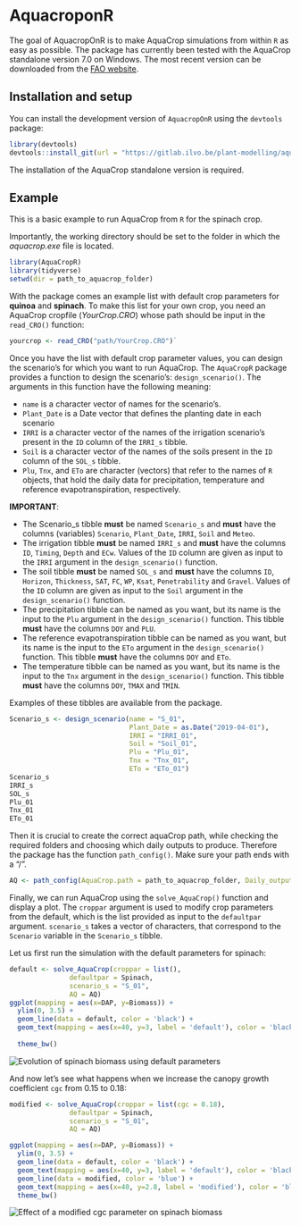 
<!-- README.md is generated from README.Rmd. Please edit that file -->

# AquacroponR

<!-- badges: start -->
<!-- badges: end -->

The goal of AquacropOnR is to make AquaCrop simulations from within `R`
as easy as possible. The package has currently been tested with the
AquaCrop standalone version 7.0 on Windows. The most recent version can
be downloaded from the [FAO
website](https://www.fao.org/aquacrop/software/aquacropplug-inprogramme/en/#c518670).

## Installation and setup

You can install the development version of `AquacropOnR` using the
`devtools` package:

``` r
library(devtools)
devtools::install_git(url = "https://gitlab.ilvo.be/plant-modelling/aquacropr.git", force = TRUE)
```

The installation of the AquaCrop standalone version is required.

## Example

This is a basic example to run AquaCrop from `R` for the spinach crop.

Importantly, the working directory should be set to the folder in which
the *aquacrop.exe* file is located.

``` r
library(AquaCropR)
library(tidyverse)
setwd(dir = path_to_aquacrop_folder)
```

With the package comes an example list with default crop parameters for
**quinoa** and **spinach**. To make this list for your own crop, you
need an AquaCrop cropfile (*YourCrop.CRO*) whose path should be input in
the `read_CRO()` function:

``` r
yourcrop <- read_CRO("path/YourCrop.CRO")` 
```

Once you have the list with default crop parameter values, you can
design the scenario’s for which you want to run AquaCrop. The
`AquaCropR` package provides a function to design the scenario’s:
`design_scenario()`. The arguments in this function have the following
meaning:

- `name` is a character vector of names for the scenario’s.
- `Plant_Date` is a Date vector that defines the planting date in each
  scenario  
- `IRRI` is a character vector of the names of the irrigation scenario’s
  present in the `ID` column of the `IRRI_s` tibble.  
- `Soil` is a character vector of the names of the soils present in the
  `ID` column of the `SOL_s` tibble.
- `Plu`, `Tnx`, and `ETo` are character (vectors) that refer to the
  names of `R` objects, that hold the daily data for precipitation,
  temperature and reference evapotranspiration, respectively.

**IMPORTANT**:

- The Scenario_s tibble **must** be named `Scenario_s` and **must** have
  the columns (variables) `Scenario`, `Plant_Date`, `IRRI`, `Soil` and
  `Meteo`.  
- The irrigation tibble **must** be named `IRRI_s` and **must** have the
  columns `ID`, `Timing`, `Depth` and `ECw`. Values of the `ID` column
  are given as input to the `IRRI` argument in the `design_scenario()`
  function.  
- The soil tibble **must** be named `SOL_s` and **must** have the
  columns `ID`, `Horizon`, `Thickness`, `SAT`, `FC`, `WP`, `Ksat`,
  `Penetrability` and `Gravel`. Values of the `ID` column are given as
  input to the `Soil` argument in the `design_scenario()` function.  
- The precipitation tibble can be named as you want, but its name is the
  input to the `Plu` argument in the `design_scenario()` function. This
  tibble **must** have the columns `DOY` and `PLU`.  
- The reference evapotranspiration tibble can be named as you want, but
  its name is the input to the `ETo` argument in the `design_scenario()`
  function. This tibble **must** have the columns `DOY` and `ETo`.  
- The temperature tibble can be named as you want, but its name is the
  input to the `Tnx` argument in the `design_scenario()` function. This
  tibble **must** have the columns `DOY`, `TMAX` and `TMIN`.

Examples of these tibbles are available from the package.

``` r
Scenario_s <- design_scenario(name = "S_01", 
                              Plant_Date = as.Date("2019-04-01"), 
                              IRRI = "IRRI_01", 
                              Soil = "Soil_01", 
                              Plu = "Plu_01",
                              Tnx = "Tnx_01",
                              ETo = "ETo_01")
Scenario_s
IRRI_s
SOL_s
Plu_01
Tnx_01
ETo_01
```

Then it is crucial to create the correct aquaCrop path, while checking
the required folders and choosing which daily outputs to produce.
Therefore the package has the function `path_config()`. Make sure your
path ends with a “/”.

``` r
AQ <- path_config(AquaCrop.path = path_to_aquacrop_folder, Daily_output = c(1,2))
```

Finally, we can run AquaCrop using the `solve_AquaCrop()` function and
display a plot. The `croppar` argument is used to modify crop parameters
from the default, which is the list provided as input to the
`defaultpar` argument. `scenario_s` takes a vector of characters, that
correspond to the `Scenario` variable in the `Scenario_s` tibble.

Let us first run the simulation with the default parameters for spinach:

``` r
default <- solve_AquaCrop(croppar = list(),
               defaultpar = Spinach,
               scenario_s = "S_01",
               AQ = AQ)
ggplot(mapping = aes(x=DAP, y=Biomass)) +
  ylim(0, 3.5) +
  geom_line(data = default, color = 'black') +
  geom_text(mapping = aes(x=40, y=3, label = 'default'), color = 'black') +
  
  theme_bw()
```

![Evolution of spinach biomass using default
parameters](man/figures/example_default.png)

And now let’s see what happens when we increase the canopy growth
coefficient `cgc` from 0.15 to 0.18:

``` r
modified <- solve_AquaCrop(croppar = list(cgc = 0.18),
               defaultpar = Spinach,
               scenario_s = "S_01",
               AQ = AQ)

ggplot(mapping = aes(x=DAP, y=Biomass)) +
  ylim(0, 3.5) +
  geom_line(data = default, color = 'black') +
  geom_text(mapping = aes(x=40, y=3, label = 'default'), color = 'black') +
  geom_line(data = modified, color = 'blue') +
  geom_text(mapping = aes(x=40, y=2.8, label = 'modified'), color = 'blue') +
  theme_bw()
```

![Effect of a modified cgc parameter on spinach
biomass](man/figures/example_modified.png)
